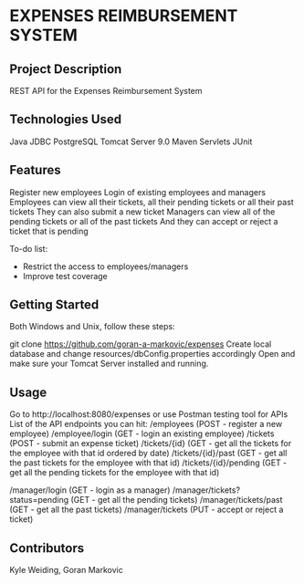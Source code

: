 # EXPENSES REIMBURSEMENT SYSTEM

## Project Description

REST API for the Expenses Reimbursement System

## Technologies Used

Java
JDBC
PostgreSQL
Tomcat Server 9.0
Maven
Servlets
JUnit

## Features

Register new employees
Login of existing employees and managers
Employees can view all their tickets, all their pending tickets or all their past tickets
They can also submit a new ticket
Managers can view all of the pending tickets or all of the past tickets
And they can accept or reject a ticket that is pending

To-do list:
* Restrict the access to employees/managers
* Improve test coverage

## Getting Started

Both Windows and Unix, follow these steps:

git clone https://github.com/goran-a-markovic/expenses
Create local database and change resources/dbConfig.properties accordingly
Open and make sure your Tomcat Server installed and running.


## Usage

Go to http://localhost:8080/expenses or use Postman testing tool for APIs
List of the API endpoints you can hit:
/employees (POST - register a new employee)
/employee/login (GET - login an existing employee)
/tickets (POST - submit an expense ticket)
/tickets/{id} (GET - get all the tickets for the employee with that id ordered by date)
/tickets/{id}/past (GET - get all the past tickets for the employee with that id)
/tickets/{id}/pending (GET - get all the pending tickets for the employee with that id)

/manager/login (GET - login as a manager)
/manager/tickets?status=pending (GET - get all the pending tickets)
/manager/tickets/past (GET - get all the past tickets)
/manager/tickets (PUT - accept or reject a ticket)

## Contributors

Kyle Weiding, Goran Markovic
